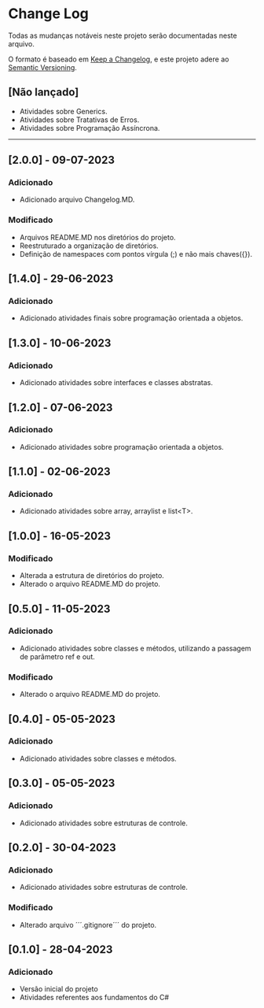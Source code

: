 # Change Log


Todas as mudanças notáveis neste projeto serão documentadas neste arquivo.


O formato é baseado em [Keep a Changelog](https://keepachangelog.com/pt-BR/1.0.0/),
e este projeto adere ao [Semantic Versioning](https://semver.org/spec/v2.0.0.html).


## [Não lançado]
- Atividades sobre Generics.
- Atividades sobre Tratativas de Erros.
- Atividades sobre Programação Assíncrona.


------------------------------------------------------
## [2.0.0] - 09-07-2023


### Adicionado
- Adicionado arquivo Changelog.MD.


### Modificado
- Arquivos README.MD nos diretórios do projeto.
- Reestruturado a organização de diretórios.
- Definição de namespaces com pontos vírgula (;) e não mais chaves({}).




## [1.4.0] - 29-06-2023


### Adicionado
- Adicionado atividades finais sobre programação orientada a objetos.




## [1.3.0] - 10-06-2023


### Adicionado
- Adicionado atividades sobre interfaces e classes abstratas.




## [1.2.0] - 07-06-2023


### Adicionado
- Adicionado atividades sobre programação orientada a objetos.




## [1.1.0] - 02-06-2023


### Adicionado
- Adicionado atividades sobre array, arraylist e list\<T>.


## [1.0.0] - 16-05-2023


### Modificado
- Alterada a estrutura de diretórios do projeto.
- Alterado o arquivo README.MD do projeto.


## [0.5.0] - 11-05-2023


### Adicionado
- Adicionado atividades sobre classes e métodos, utilizando a passagem de parâmetro ref e out.


### Modificado
- Alterado o arquivo README.MD do projeto.


## [0.4.0] - 05-05-2023


### Adicionado
- Adicionado atividades sobre classes e métodos.


## [0.3.0] - 05-05-2023


### Adicionado
- Adicionado atividades sobre estruturas de controle.


## [0.2.0] - 30-04-2023


### Adicionado
- Adicionado atividades sobre estruturas de controle.


### Modificado


- Alterado arquivo ´´´.gitignore´´´ do projeto.


## [0.1.0] - 28-04-2023


### Adicionado


- Versão inicial do projeto
- Atividades referentes aos fundamentos do C#

